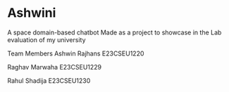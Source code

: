 # Ashwini
A space domain-based chatbot 
Made as a project to showcase in the Lab evaluation of my university

Team Members
Ashwin Rajhans E23CSEU1220

Raghav Marwaha E23CSEU1229

Rahul Shadija E23CSEU1230